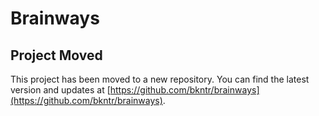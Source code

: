 # Brainways

## Project Moved

This project has been moved to a new repository. You can find the latest version and updates at [https://github.com/bkntr/brainways](https://github.com/bkntr/brainways).

